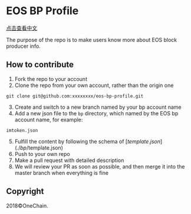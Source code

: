 # EOS BP Profile

[点击查看中文](./README.md)


The purpose of the repo is to make users know more about EOS block producer info.

## How to contribute

1. Fork the repo to your account
2. Clone the repo from your own account, rather than the origin one
```
git clone git@github.com:xxxxxxxx/eos-bp-profile.git
```
3. Create and switch to a new branch named by your bp account name
4. Add a new json file to the `bp` directory, which named by the EOS bp account name, for example:  
```
imtoken.json
```
5. Fulfill the content by following the schema of [$template.json](./bp/$template.json)
6. Push to your own repo
7. Make a pull request with detailed description
8. We will review your PR as soon as possible, and then merge it into the master branch when everything is fine




## Copyright

2018&copy;OneChain.